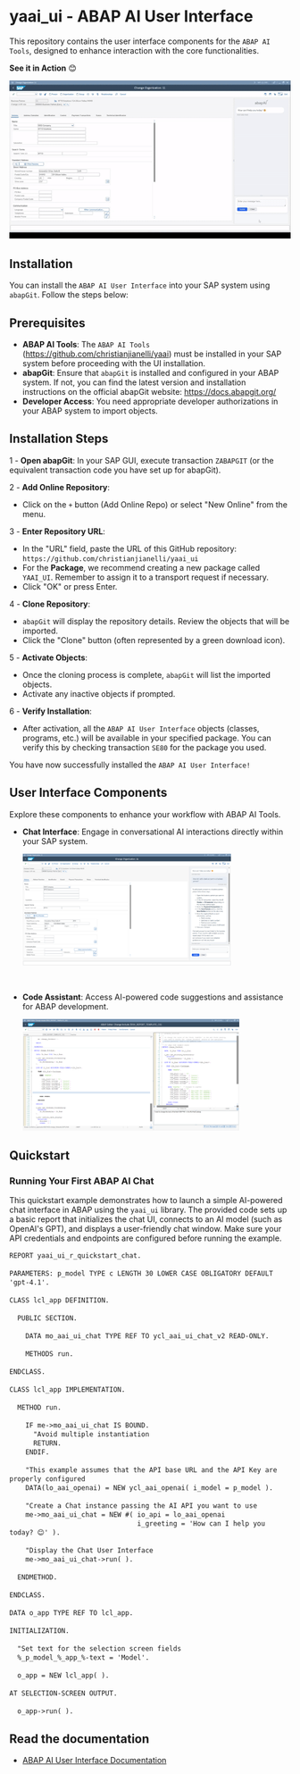 # yaai_ui - ABAP AI User Interface
This repository contains the user interface components for the `ABAP AI Tools`, designed to enhance interaction with the core functionalities.

**See it in Action** 😊

![Chat](docs/images/abap_ai_ui_chat_anim.gif)

## Installation
You can install the `ABAP AI User Interface` into your SAP system using `abapGit`. Follow the steps below:

## Prerequisites
 - **ABAP AI Tools**: The `ABAP AI Tools` (https://github.com/christianjianelli/yaai) must be installed in your SAP system before proceeding with the UI installation.
 - **abapGit**: Ensure that `abapGit` is installed and configured in your ABAP system. If not, you can find the latest version and installation instructions on the official abapGit website: https://docs.abapgit.org/
 - **Developer Access**: You need appropriate developer authorizations in your ABAP system to import objects.

## Installation Steps

 1 - **Open abapGit**: In your SAP GUI, execute transaction `ZABAPGIT` (or the equivalent transaction code you have set up for abapGit).

 2 - **Add Online Repository**:
   - Click on the `+` button (Add Online Repo) or select "New Online" from the menu.

 3 - **Enter Repository URL**:
   - In the "URL" field, paste the URL of this GitHub repository: `https://github.com/christianjianelli/yaai_ui`
   - For the **Package**, we recommend creating a new package called `YAAI_UI`. Remember to assign it to a transport request if necessary.
   - Click "OK" or press Enter.

 4 - **Clone Repository**:
   - `abapGit` will display the repository details. Review the objects that will be imported.
   - Click the "Clone" button (often represented by a green download icon).

 5 - **Activate Objects**:
   - Once the cloning process is complete, `abapGit` will list the imported objects.
   - Activate any inactive objects if prompted.

 6 - **Verify Installation**:
   - After activation, all the `ABAP AI User Interface` objects (classes, programs, etc.) will be available in your specified package. You can verify this by checking transaction `SE80` for the package you used.

You have now successfully installed the `ABAP AI User Interface!`

## User Interface Components

Explore these components to enhance your workflow with ABAP AI Tools.

- **Chat Interface**: Engage in conversational AI interactions directly within your SAP system.

    [<img src="docs/images/abap_ai_ui_chat.png" alt="ABAP AI UI Chat" height="200px">](docs/images/abap_ai_ui_chat.png)

  <br>

- **Code Assistant**: Access AI-powered code suggestions and assistance for ABAP development.

    [<img src="docs/images/yaai_ui_code_assist.png" alt="ABAP AI UI Code Assistant" height="200px">](docs/images/yaai_ui_code_assist.png)


## Quickstart

### Running Your First ABAP AI Chat

This quickstart example demonstrates how to launch a simple AI-powered chat interface in ABAP using the `yaai_ui` library. 
The provided code sets up a basic report that initializes the chat UI, connects to an AI model (such as OpenAI's GPT), and displays a user-friendly chat window. 
Make sure your API credentials and endpoints are configured before running the example.

```abap
REPORT yaai_ui_r_quickstart_chat.

PARAMETERS: p_model TYPE c LENGTH 30 LOWER CASE OBLIGATORY DEFAULT 'gpt-4.1'.

CLASS lcl_app DEFINITION.

  PUBLIC SECTION.

    DATA mo_aai_ui_chat TYPE REF TO ycl_aai_ui_chat_v2 READ-ONLY.

    METHODS run.

ENDCLASS.

CLASS lcl_app IMPLEMENTATION.

  METHOD run.

    IF me->mo_aai_ui_chat IS BOUND.
      "Avoid multiple instantiation
      RETURN.
    ENDIF.

    "This example assumes that the API base URL and the API Key are properly configured
    DATA(lo_aai_openai) = NEW ycl_aai_openai( i_model = p_model ).

    "Create a Chat instance passing the AI API you want to use 
    me->mo_aai_ui_chat = NEW #( io_api = lo_aai_openai
                                i_greeting = 'How can I help you today? 😊' ).

    "Display the Chat User Interface
    me->mo_aai_ui_chat->run( ).

  ENDMETHOD.

ENDCLASS.

DATA o_app TYPE REF TO lcl_app.

INITIALIZATION.

  "Set text for the selection screen fields
  %_p_model_%_app_%-text = 'Model'.

  o_app = NEW lcl_app( ).

AT SELECTION-SCREEN OUTPUT.

  o_app->run( ).
```

## Read the documentation

  - [ABAP AI User Interface Documentation](docs/README.md)